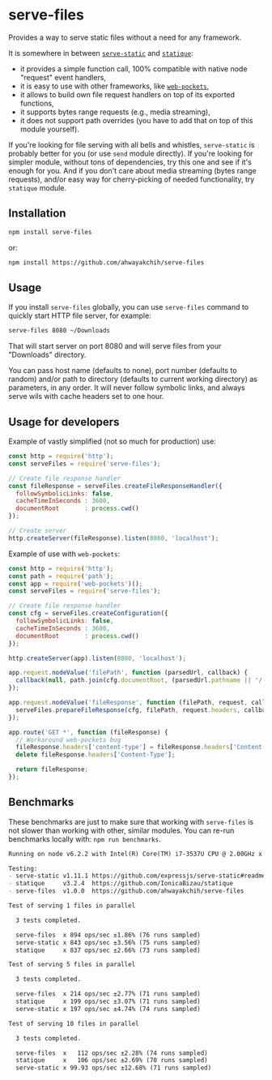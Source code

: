serve-files
===========

Provides a way to serve static files without a need for any framework.

It is somewhere in between [`serve-static`](https://github.com/expressjs/serve-static) and [`statique`](https://github.com/IonicaBizau/statique):

- it provides a simple function call, 100% compatible with native node "request" event handlers,
- it is easy to use with other frameworks, like [`web-pockets`](https://github.com/grncdr/web-pockets),
- it allows to build own file request handlers on top of its exported functions,
- it supports bytes range requests (e.g., media streaming),
- it does not support path overrides (you have to add that on top of this module yourself).
 
If you're looking for file serving with all bells and whistles, `serve-static` is probably better for you (or use `send` module directly).
If you're looking for simpler module, without tons of dependencies, try this one and see if it's enough for you.
And if you don't care about media streaming (bytes range requests), and/or easy way for cherry-picking of needed functionality, try `statique` module.


## Installation

```sh
npm install serve-files
```

or:

```sh
npm install https://github.com/ahwayakchih/serve-files
```


## Usage

If you install `serve-files` globally, you can use `serve-files` command to quickly start HTTP file server, for example:

```sh
serve-files 8080 ~/Downloads
```

That will start server on port 8080 and will serve files from your "Downloads" directory.

You can pass host name (defaults to none), port number (defaults to random) and/or path to directory (defaults to current working directory) as parameters, in any order.
It will never follow symbolic links, and always serve wils with cache headers set to one hour.


## Usage for developers

Example of vastly simplified (not so much for production) use:

```javascript
const http = require('http');
const serveFiles = require('serve-files');

// Create file response handler
const fileResponse = serveFiles.createFileResponseHandler({
  followSymbolicLinks: false,
  cacheTimeInSeconds : 3600,
  documentRoot       : process.cwd()
});

// Create server
http.createServer(fileResponse).listen(8080, 'localhost');
```

Example of use with `web-pockets`:

```javascript
const http = require('http');
const path = require('path');
const app = require('web-pockets')();
const serveFiles = require('serve-files');

// Create file response handler
const cfg = serveFiles.createConfiguration({
  followSymbolicLinks: false,
  cacheTimeInSeconds : 3600,
  documentRoot       : process.cwd()
});

http.createServer(app).listen(8080, 'localhost');

app.request.nodeValue('filePath', function (parsedUrl, callback) {
  callback(null, path.join(cfg.documentRoot, (parsedUrl.pathname || '/')));
});

app.request.nodeValue('fileResponse', function (filePath, request, callback) {
  serveFiles.prepareFileResponse(cfg, filePath, request.headers, callback);
});

app.route('GET *', function (fileResponse) {
  // Workaround web-pockets bug
  fileResponse.headers['content-type'] = fileResponse.headers['Content-Type'];
  delete fileResponse.headers['Content-Type'];

  return fileResponse;
});
```


## Benchmarks

These benchmarks are just to make sure that working with `serve-files` is not slower than working with other, similar modules.
You can re-run benchmarks locally with: `npm run benchmarks`.

```markdown
Running on node v6.2.2 with Intel(R) Core(TM) i7-3537U CPU @ 2.00GHz x 4

Testing:
- serve-static v1.11.1 https://github.com/expressjs/serve-static#readme  
- statique     v3.2.4  https://github.com/IonicaBizau/statique           
- serve-files  v1.0.0  https://github.com/ahwayakchih/serve-files        

Test of serving 1 files in parallel

  3 tests completed.

  serve-files  x 894 ops/sec ±1.86% (76 runs sampled)
  serve-static x 843 ops/sec ±3.56% (75 runs sampled)
  statique     x 837 ops/sec ±2.66% (73 runs sampled)

Test of serving 5 files in parallel

  3 tests completed.

  serve-files  x 214 ops/sec ±2.77% (71 runs sampled)
  statique     x 199 ops/sec ±3.07% (71 runs sampled)
  serve-static x 197 ops/sec ±4.74% (74 runs sampled)

Test of serving 10 files in parallel

  3 tests completed.

  serve-files  x   112 ops/sec ±2.28% (74 runs sampled)
  statique     x   106 ops/sec ±2.69% (70 runs sampled)
  serve-static x 99.93 ops/sec ±12.68% (71 runs sampled)
```
